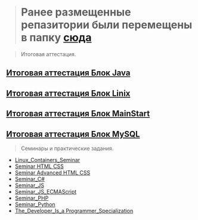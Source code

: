 
> # Ранее размещенные репазитории были перемещены в папку [сюда](./Other_works_and_projects/)



> Итоговая аттестация.

[Итоговая аттестация Блок Java](./Final_control_work_on_the_java_block/)
---
[Итоговая аттестация Блок Linix](./Final_control_work_on_the_linux_block/)
---
[Итоговая аттестация Блок MainStart](./Final_control_work_on_the_main_block/)
---
[Итоговая аттестация Блок MySQL](./Final_control_work_on_the_MySQL_block/)
---
> Семинары и практические задания.
- [Linux_Containers_Seminar](./Linux_Containers_Seminar/)
- [Seminar HTML CSS](./Seminar%20HTML%20CSS/)
- [Seminar Advanced HTML CSS](./Seminar%20Advanced%20HTML%20CSS/)
- [Seminar_C#](./Seminar_C#/)
- [Seminar_JS](./Seminar_JS/)
- [Seminar_JS_ECMAScript](./Seminar_JS_ECMAScript/)
- [Seminar_PHP](./Seminar_PHP/)
- [Seminar_Python](./Seminar_Python/)
- [The_Developer_Is_a Programmer_Specialization](./The_Developer_Is_a%20Programmer_Specialization/)